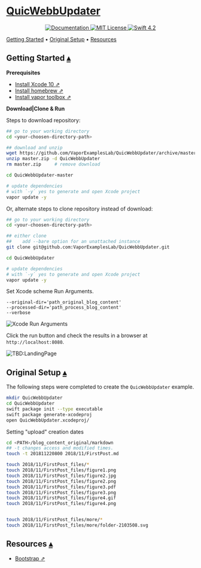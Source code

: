 # [QuicWebbUpdater][t]
[t]:https://github.com/VaporExamplesLab/QuicWebbUpdater

<p align="center">
    <a href="http://docs.vapor.codes/3.0/">
        <img src="http://img.shields.io/badge/read_the-docs-2196f3.svg" alt="Documentation">
    </a>
    <a href="LICENSE">
        <img src="http://img.shields.io/badge/license-MIT-brightgreen.svg" alt="MIT License">
    </a>
    <a href="https://swift.org">
        <img src="http://img.shields.io/badge/swift-4.2-brightgreen.svg" alt="Swift 4.2">
    </a>
</p>

<a id="toc"></a>
[Getting Started](#GettingStarted) •
[Original Setup](#OriginalSetup) •
[Resources](#Resources) 

## Getting Started <span id="GettingStarted">[▴](#toc)</span>

**Prerequisites**

* [Install Xcode 10 ⇗](https://itunes.apple.com/us/app/xcode/id497799835?mt=12)
* [Install homebrew ⇗](https://brew.sh/)
* [Install vapor toolbox ⇗](https://docs.vapor.codes/3.0/install/macos/)

**Download|Clone & Run**

Steps to download repository:

``` bash
## go to your working directory
cd <your-choosen-directory-path>

## download and unzip
wget https://github.com/VaporExamplesLab/QuicWebbUpdater/archive/master.zip
unzip master.zip -d QuicWebbUpdater
rm master.zip     # remove download

cd QuicWebbUpdater-master

# update dependencies 
# with `-y` yes to generate and open Xcode project
vapor update -y
```

Or, alternate steps to clone repository instead of download:

``` bash
## go to your working directory
cd <your-choosen-directory-path>

## either clone
##    add --bare option for an unattached instance
git clone git@github.com:VaporExamplesLab/QuicWebbUpdater.git 

cd QuicWebbUpdater

# update dependencies 
# with `-y` yes to generate and open Xcode project
vapor update -y
```

Set Xcode scheme Run Arguments.

```
--original-dir='path_original_blog_content'
--processed-dir='path_process_blog_content'
--verbose
```

![Xcode Run Arguments](README_files/XcodeArguments.png)

Click the run button and check the results in a browser at `http://localhost:8080`.

![TBD:LandingPage](README_files/LandingPage.png)

## Original Setup <span id="OriginalSetup">[▴](#toc)</span>

The following steps were completed to create the `QuicWebbUpdater` example. 


``` bash
mkdir QuicWebbUpdater
cd QuicWebbUpdater
swift package init --type executable
swift package generate-xcodeproj
open QuicWebbUpdater.xcodeproj/
```

Setting "upload" creation dates 

``` bash
cd <PATH>/blog_content_original/markdown
## -t changes access and modified times.
touch -t 201811220800 2018/11/FirstPost.md 

touch 2018/11/FirstPost_files/*
touch 2018/11/FirstPost_files/figure1.png
touch 2018/11/FirstPost_files/figure2.jpg
touch 2018/11/FirstPost_files/figure2.png
touch 2018/11/FirstPost_files/figure3.pdf
touch 2018/11/FirstPost_files/figure3.png
touch 2018/11/FirstPost_files/figure4.gif
touch 2018/11/FirstPost_files/figure4.png


touch 2018/11/FirstPost_files/more/*
touch 2018/11/FirstPost_files/more/folder-2103508.svg

```


## Resources <span id="Resources">[▴](#toc)</span>

* [Bootstrap ⇗](https://getbootstrap.com)



